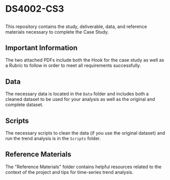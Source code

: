 # DS4002-CS3

##
This repository contains the study, deliverable, data, and reference materials necessary to complete the Case Study.

## Important Information
The two attached PDFs include both the Hook for the case study as well as a Rubric to follow in order to meet all requirements successfully.

## Data
The necessary data is located in the `Data` folder and includes both a cleaned dataset to be used for your analysis as well as the original and complete dataset.

## Scripts

The necessary scripts to clean the data (if you use the original dataset) and run the trend analysis is in the `Scripts` folder. 

## Reference Materials
The "Reference Materials" folder contains helpful resources related to the context of the project and tips for time-series trend analysis. 
